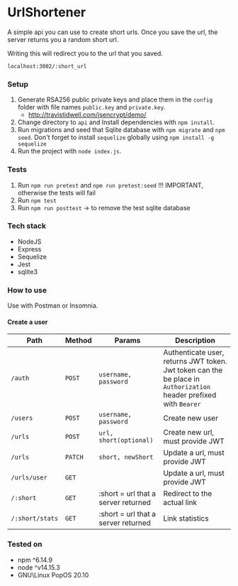 # UrlShortener

A simple api you can use to create short urls. Once you save the url, the server returns you a random short url.

Writing this will redirect you to the url that you saved.

```
localhost:3002/:short_url
```

### Setup
1. Generate RSA256 public private keys and place them in the `config` folder with file names `public.key` and `private.key`.
    - http://travistidwell.com/jsencrypt/demo/
2. Change directory to `api` and Install dependencies with `npm install`.
3. Run migrations and seed that Sqlite database with `npm migrate` and `npm seed`. Don't forget to install `sequelize` globally using `npm install -g sequelize`
4. Run the project with `node index.js`.

### Tests
1. Run `npm run pretest` and `npm run pretest:seed` !!! IMPORTANT, otherwise the tests will fail
2. Run `npm test`
3. Run `npm run posttest` -> to remove the test sqlite database

### Tech stack
- NodeJS
- Express
- Sequelize
- Jest
- sqlite3

### How to use
Use with Postman or Insomnia.

#### Create a user
| Path | Method | Params | Description |
| - | - | - | - |
| `/auth` | `POST` | `username, password` | Authenticate user, returns JWT token.  Jwt token can the be place in `Authorization` header prefixed with `Bearer`|
| `/users` | `POST` | `username, password` | Create new user |
| `/urls` | `POST` | `url, short(optional)` | Create new url, must provide JWT |
| `/urls` | `PATCH` | `short, newShort` | Update a url, must provide JWT |
| `/urls/user` | `GET` | | Update a url, must provide JWT |
| `/:short` | `GET` | :short = url that a server returned | Redirect to the actual link|
| `/:short/stats` | `GET` | :short = url that a server returned | Link statistics |

### Tested on
- npm  ^6.14.9
- node ^v14.15.3
- GNU\Linux PopOS 20.10